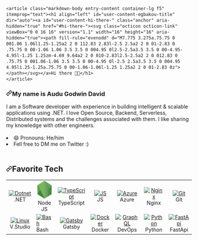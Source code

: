 <div class="Box-body p-4">

    <article class="markdown-body entry-content container-lg f5" itemprop="text"><h1 align="left" id="user-content-egbakou-title" dir="auto"><a id="user-content-hi-there-" class="anchor" aria-hidden="true" href="#hi-there-"><svg class="octicon octicon-link" viewBox="0 0 16 16" version="1.1" width="16" height="16" aria-hidden="true"><path fill-rule="evenodd" d="M7.775 3.275a.75.75 0 001.06 1.06l1.25-1.25a2 2 0 112.83 2.83l-2.5 2.5a2 2 0 01-2.83 0 .75.75 0 00-1.06 1.06 3.5 3.5 0 004.95 0l2.5-2.5a3.5 3.5 0 00-4.95-4.95l-1.25 1.25zm-4.69 9.64a2 2 0 010-2.83l2.5-2.5a2 2 0 012.83 0 .75.75 0 001.06-1.06 3.5 3.5 0 00-4.95 0l-2.5 2.5a3.5 3.5 0 004.95 4.95l1.25-1.25a.75.75 0 00-1.06-1.06l-1.25 1.25a2 2 0 01-2.83 0z"></path></svg></a>Hi there 👋🏽</h1>
    </article>
        
<h3 align="left" dir="auto"><a id="user-content-my-name-is-laurent" class="anchor" aria-hidden="true" href="#my-name-is-laurent"><svg class="octicon octicon-link" viewBox="0 0 16 16" version="1.1" width="16" height="16" aria-hidden="true"><path fill-rule="evenodd" d="M7.775 3.275a.75.75 0 001.06 1.06l1.25-1.25a2 2 0 112.83 2.83l-2.5 2.5a2 2 0 01-2.83 0 .75.75 0 00-1.06 1.06 3.5 3.5 0 004.95 0l2.5-2.5a3.5 3.5 0 00-4.95-4.95l-1.25 1.25zm-4.69 9.64a2 2 0 010-2.83l2.5-2.5a2 2 0 012.83 0 .75.75 0 001.06-1.06 3.5 3.5 0 00-4.95 0l-2.5 2.5a3.5 3.5 0 004.95 4.95l1.25-1.25a.75.75 0 00-1.06-1.06l-1.25 1.25a2 2 0 01-2.83 0z"></path></svg></a>My name is Audu Godwin David</h3>
I am a Software developer with experience in building intelligent &amp; scalable applications using .NET.
I love Open Source, Backend, Serverless, Distributed systems and the challenges associated with them.
I like sharing my knowledge with other engineers.
<br><br>
      <!--
<a href="#egbakou-title">
  <img src="https://camo.githubusercontent.com/34545cb0fa955b5328278131af6f3a7118b388318e929942700c93418b4866f1/68747470733a2f2f6769746875622d726561646d652d73746174732e76657263656c2e6170702f6170693f757365726e616d653d656762616b6f752673686f775f69636f6e733d74727565267468656d653d726561637426636f756e745f707269766174653d7472756526696e636c7564655f616c6c5f636f6d6d6974733d74727565" alt="Egbakou" align="right" data-canonical-src="https://github-readme-stats.vercel.app/api?username=egbakou&amp;show_icons=true&amp;theme=react&amp;count_private=true&amp;include_all_commits=true" style="max-width: 100%;">
</a>
<ul dir="auto">
<li><a href="https://mvp.microsoft.com/en-us/PublicProfile/5003669" rel="nofollow"><img src="https://camo.githubusercontent.com/d08721fa3783b6a77b8acd75d26c0a849512d4cdae2d22a2aeca19cf08c3517f/68747470733a2f2f696d672e736869656c64732e696f2f62616467652f4d56502d446576656c6f706572253230546563686e6f6c6f676965732532302546302539462538462538362d626c75653f7374796c653d666c6174266c6f676f3d6d6963726f736f6674" alt="MVP Profile" data-canonical-src="https://img.shields.io/badge/MVP-Developer%20Technologies%20%F0%9F%8F%86-blue?style=flat&amp;logo=microsoft" style="max-width: 100%;"></a> &nbsp;</li>
<li><a href="https://summerofcode.withgoogle.com/archive/2021/projects/6531276810485760" rel="nofollow"><img src="https://camo.githubusercontent.com/b2366a7b500fed07735da4a2d6dd27c1c97ee32ea4d22d2185fe6baadf7101ab/68747470733a2f2f696d672e736869656c64732e696f2f62616467652f47536f432d476f6f676c6525323053756d6d65722532304f66253230436f64652532302546302539462538462538362d626c75653f7374796c653d666c6174266c6f676f3d676f6f676c65" alt="GSoC Profile" data-canonical-src="https://img.shields.io/badge/GSoC-Google%20Summer%20Of%20Code%20%F0%9F%8F%86-blue?style=flat&amp;logo=google" style="max-width: 100%;"></a> &nbsp;</li>
<li><a href="https://lioncoding.com" rel="nofollow"><img src="https://camo.githubusercontent.com/089f2987924e81e3d4c09b3df248190c508e3afa90804a79a01f860be6d9e29f/68747470733a2f2f696d672e736869656c64732e696f2f62616467652f426c6f672d6c696f6e636f64696e672e636f6d2d627269676874677265656e" alt="Blog" data-canonical-src="https://img.shields.io/badge/Blog-lioncoding.com-brightgreen" style="max-width: 100%;"></a> &nbsp;</li>
<li><a href="https://www.linkedin.com/in/laurentegbakou/" rel="nofollow"><img src="https://camo.githubusercontent.com/2a65b125a4b07fff0feca976fcf0d37f1ca8f88357c737a8a83badc36d4ecef4/68747470733a2f2f696d672e736869656c64732e696f2f62616467652f2d6c617572656e74656762616b6f752d626c75653f7374796c653d666c61742d737175617265266c6f676f3d4c696e6b6564696e266c6f676f436f6c6f723d7768697465266c696e6b3d68747470733a2f2f7777772e6c696e6b6564696e2e636f6d2f696e2f6c617572656e74656762616b6f752f" alt="Linkedin follow @laurentegbakou" data-canonical-src="https://img.shields.io/badge/-laurentegbakou-blue?style=flat-square&amp;logo=Linkedin&amp;logoColor=white&amp;link=https://www.linkedin.com/in/laurentegbakou/" style="max-width: 100%;"></a></li>
<li><a href="https://twitter.com/lioncoding" rel="nofollow"><img src="https://camo.githubusercontent.com/985e8ca4d4f6da45d151d16626d044f3055fe132ba2487fa405ee7415f185847/68747470733a2f2f696d672e736869656c64732e696f2f747769747465722f666f6c6c6f772f6c696f6e636f64696e673f7374796c653d736f6369616c" alt="Twitter follow @lioncoding" data-canonical-src="https://img.shields.io/twitter/follow/lioncoding?style=social" style="max-width: 100%;"></a></li>-->
<li><g-emoji class="g-emoji" alias="smile" fallback-src="https://github.githubassets.com/images/icons/emoji/unicode/1f604.png">😄</g-emoji> Pronouns: He/him</li>
<li>Fell free to DM me on Twitter :)</li>
</ul>
<br>
<h2 align="left" id="user-content-egbakou-tech" dir="auto"><a id="user-content-favorite-tech" class="anchor" aria-hidden="true" href="#favorite-tech"><svg class="octicon octicon-link" viewBox="0 0 16 16" version="1.1" width="16" height="16" aria-hidden="true"><path fill-rule="evenodd" d="M7.775 3.275a.75.75 0 001.06 1.06l1.25-1.25a2 2 0 112.83 2.83l-2.5 2.5a2 2 0 01-2.83 0 .75.75 0 00-1.06 1.06 3.5 3.5 0 004.95 0l2.5-2.5a3.5 3.5 0 00-4.95-4.95l-1.25 1.25zm-4.69 9.64a2 2 0 010-2.83l2.5-2.5a2 2 0 012.83 0 .75.75 0 001.06-1.06 3.5 3.5 0 00-4.95 0l-2.5 2.5a3.5 3.5 0 004.95 4.95l1.25-1.25a.75.75 0 00-1.06-1.06l-1.25 1.25a2 2 0 01-2.83 0z"></path></svg></a>Favorite Tech</h2>
<table align="center">
  <tbody><tr>
    <td align="center" width="96">
      <a href="#egbakou-tech">
        <img src="https://upload.wikimedia.org/wikipedia/commons/thumb/7/7d/Microsoft_.NET_logo.svg/800px-Microsoft_.NET_logo.svg.png" width="48" height="48" alt="Dotnet" data-canonical-src="https://upload.wikimedia.org/wikipedia/commons/thumb/7/7d/Microsoft_.NET_logo.svg/800px-Microsoft_.NET_logo.svg.png" style="max-width: 100%;">
      </a>
      <br>.NET
    </td>
     <td align="center" width="96">
      <a href="#egbakou-tech">
        <img src="https://raw.githubusercontent.com/github/explore/80688e429a7d4ef2fca1e82350fe8e3517d3494d/topics/nodejs/nodejs.png" width="48" height="48" alt="Node JS" style="max-width: 100%;">
      </a>
      <br>Node JS
    </td>
    <td align="center" width="96">
      <a href="#egbakou-tech">
        <img src="https://camo.githubusercontent.com/9255dba4a9ad5a906afd63a77b2d3498cbd7fa527008a417968683f5e8e545b2/68747470733a2f2f75706c6f61642e77696b696d656469612e6f72672f77696b6970656469612f636f6d6d6f6e732f7468756d622f342f34632f547970657363726970745f6c6f676f5f323032302e7376672f3132303070782d547970657363726970745f6c6f676f5f323032302e7376672e706e67" width="48" height="48" alt="TypeScript" data-canonical-src="https://upload.wikimedia.org/wikipedia/commons/thumb/4/4c/Typescript_logo_2020.svg/1200px-Typescript_logo_2020.svg.png" style="max-width: 100%;">
      </a>
      <br>TypeScript
    </td>
    <td align="center" width="96">
      <a href="#egbakou-tech">
        <img src="https://camo.githubusercontent.com/ebba410edfb05353d7b46b3107304e7deeee8c6c12bc8769115f2dce43d11da0/68747470733a2f2f75706c6f61642e77696b696d656469612e6f72672f77696b6970656469612f636f6d6d6f6e732f362f36612f4a6176615363726970742d6c6f676f2e706e67" width="48" height="48" alt="JS" data-canonical-src="https://upload.wikimedia.org/wikipedia/commons/6/6a/JavaScript-logo.png" style="max-width: 100%;">
      </a>
      <br>JS
    </td>
    <td align="center" width="96">
      <a href="#egbakou-tech">
        <img src="https://camo.githubusercontent.com/bce4a35be96d1282bc9250212074d0a6ea401fb9003cd9079eaed951144281ee/68747470733a2f2f692e6962622e636f2f6a444772337a302f617a7572652d72656d6f766562672d707265766965772e706e67" width="48" height="48" alt="Azure" data-canonical-src="https://i.ibb.co/jDGr3z0/azure-removebg-preview.png" style="max-width: 100%;">
      </a>
      <br>Azure
    </td>
    <td align="center" width="96">
      <a href="#egbakou-tech">
        <img src="https://devopedia.org/images/article/397/9618.1642936094.png" width="50" height="48" alt="Nginx" data-canonical-src="https://devopedia.org/images/article/397/9618.1642936094.png" style="max-width: 100%;">
      </a>
      <br>Nginx
    </td>
     <td align="center" width="96">
      <a href="#egbakou-tech">
        <img src="https://camo.githubusercontent.com/48ce7b3d6142f23bbb15ffa4b1e3d6af2d98fe8828a343f2801b6972c7086882/68747470733a2f2f75706c6f61642e77696b696d656469612e6f72672f77696b6970656469612f636f6d6d6f6e732f7468756d622f332f33662f4769745f69636f6e2e7376672f3132303070782d4769745f69636f6e2e7376672e706e67" width="48" height="48" alt="Git" data-canonical-src="https://upload.wikimedia.org/wikipedia/commons/thumb/3/3f/Git_icon.svg/1200px-Git_icon.svg.png" style="max-width: 100%;">
      </a>
      <br>Git
    </td>
  </tr>
  <tr>
    <td align="center" width="96">
      <a href="#egbakou-tech">
        <img src="https://upload.wikimedia.org/wikipedia/commons/thumb/5/59/Visual_Studio_Icon_2019.svg/1024px-Visual_Studio_Icon_2019.svg.png?20210214224138" width="48" height="48" alt="Linux" style="max-width: 100%;">
      </a>
      <br>V.Studio
    </td>
     <td align="egbakou" width="96">
      <a href="#egbakou-tech">
        <img src="https://camo.githubusercontent.com/e3f6935657041503635cf35ce77956970f368af447d0f2d51b7202d1372ba056/68747470733a2f2f626173686c6f676f2e636f6d2f696d672f73796d626f6c2f706e672f66756c6c5f636f6c6f7265645f6461726b2e706e67" width="48" height="48" alt="Bash" data-canonical-src="https://bashlogo.com/img/symbol/png/full_colored_dark.png" style="max-width: 100%;">
      </a>
      <br>Bash
    </td>
    <td align="center" width="96">
      <a href="#egbakou-tech">
        <img src="https://camo.githubusercontent.com/ef2f8c9f759a1ade82b0762f46be683c71381cdda5d71751dbd809c4452655f5/68747470733a2f2f7374617469632e63646e6c6f676f2e636f6d2f6c6f676f732f672f34322f6761747362792e737667" width="48" height="48" alt="Gatsby" data-canonical-src="https://static.cdnlogo.com/logos/g/42/gatsby.svg" style="max-width: 100%;">
      </a>
      <br>Gatsby
    </td>
    <td align="center" width="96">
      <a href="#egbakou-tech">
        <img src="https://camo.githubusercontent.com/e48ab8417d8660a72c1cf58aeddcd677c21080bab9ff70b67a9bc7ce30b6bd67/68747470733a2f2f7777772e646f636b65722e636f6d2f77702d636f6e74656e742f75706c6f6164732f323032322f30332f766572746963616c2d6c6f676f2d6d6f6e6f6368726f6d617469632e706e67" width="48" height="48" alt="Docker" data-canonical-src="https://www.docker.com/wp-content/uploads/2022/03/vertical-logo-monochromatic.png" style="max-width: 100%;">
      </a>
      <br>Docker
    </td>
    <td align="center" width="96">
      <a href="#egbakou-tech">
        <img src="https://camo.githubusercontent.com/12b3deb5bfd384aefa0b23e91279e54b8996ad65f87881ae42bf6725c9663572/68747470733a2f2f75706c6f61642e77696b696d656469612e6f72672f77696b6970656469612f636f6d6d6f6e732f302f30352f4465766f70732d746f6f6c636861696e2e737667" width="48" height="48" alt="GraphQL" data-canonical-src="https://upload.wikimedia.org/wikipedia/commons/0/05/Devops-toolchain.svg" style="max-width: 100%;">
      </a>
      <br>DevOps
    </td>
    <td align="center" width="96">
      <a href="#egbakou-tech">
        <img src="https://camo.githubusercontent.com/4575a0a9c24b0dfd5cf21d206f98b5f72761eaaa139f4debdbb526162170485c/68747470733a2f2f75706c6f61642e77696b696d656469612e6f72672f77696b6970656469612f636f6d6d6f6e732f7468756d622f632f63332f507974686f6e2d6c6f676f2d6e6f746578742e7376672f3132303070782d507974686f6e2d6c6f676f2d6e6f746578742e7376672e706e67" width="48" height="48" alt="Python" data-canonical-src="https://upload.wikimedia.org/wikipedia/commons/thumb/c/c3/Python-logo-notext.svg/1200px-Python-logo-notext.svg.png" style="max-width: 100%;">
      </a>
      <br>Python
    </td>
    <td align="center" width="96">
      <a href="#egbakou-tech">
        <img src="https://camo.githubusercontent.com/b792cb20a6aa0ff847d8c642510d19e18a0968242f23c482daca5480c21d2ca1/68747470733a2f2f7365656b6c6f676f2e636f6d2f696d616765732f462f666173746170692d6c6f676f2d353431424141313132462d7365656b6c6f676f2e636f6d2e706e67" width="48" height="48" alt="FastApi" data-canonical-src="https://seeklogo.com/images/F/fastapi-logo-541BAA112F-seeklogo.com.png" style="max-width: 100%;">
      </a>
      <br>FastApi
    </td>
  </tr>
</tbody></table>
</article>
  </div>

<!--### Hi there 👋


**DavizXcoded/davizxcoded** is a ✨ _special_ ✨ repository because its `README.md` (this file) appears on your GitHub profile.

Here are some ideas to get you started:

- 🔭 I’m currently working on ...
- 🌱 I’m currently learning ...
- 👯 I’m looking to collaborate on ...
- 🤔 I’m looking for help with ...
- 💬 Ask me about ...
- 📫 How to reach me: ...
- 😄 Pronouns: ...
- ⚡ Fun fact: ...
-->
